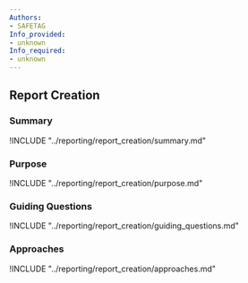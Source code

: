 ```yaml
---
Authors:
- SAFETAG
Info_provided:
- unknown
Info_required:
- unknown
---
```


## Report Creation

### Summary

!INCLUDE "../reporting/report_creation/summary.md"

### Purpose

!INCLUDE "../reporting/report_creation/purpose.md"

### Guiding Questions

!INCLUDE "../reporting/report_creation/guiding_questions.md"

### Approaches

!INCLUDE "../reporting/report_creation/approaches.md"